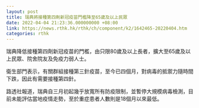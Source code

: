```yaml
---
layout: post
title: 瑞典將接種第四劑新冠疫苗門檻降至65歲及以上民眾
date: 2022-04-04 21:23:36.000000000 +08:00
link: https://news.rthk.hk/rthk/ch/component/k2/1642465-20220404.htm
categories: rthk
---
```


瑞典降低接種第四劑新冠疫苗的門檻，由只限80歲及以上長者，擴大至65歲及以上民眾、院舍院友及免疫力弱人士。

衛生部門表示，有關群組接種第三針疫苗，至今已四個月，對病毒的抵禦力隨時間下跌，因此有需要接種第四針。

路透社報道，瑞典自三月初起幾乎放寬所有防疫限制，並暫停大規模病毒檢測，目前未能評估當地疫情走勢，至於重症患者人數則是18個月以來最低。
